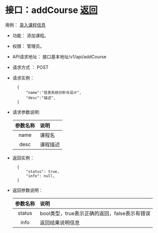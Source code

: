 # 接口：addCourse  [返回](../README.md)
用例： [录入课程信息](../用例/录入班级信息.md)
- 功能：
    添加课程。
    
- 权限：
    管理员。    
    
- API请求地址： 
    接口基本地址/v1/api/addCourse

- 请求方式 ：
    POST

- 请求实例：

        {
            "name":"信息系统分析与设计",
            "desc":"描述",
        }
        
- 请求参数说明:        

  |参数名称|说明|
  |:---------:|:--------------------------------------------------------|      
  |name|课程名| 
  |desc|课程描述|
  
- 返回实例：

        { 
            "status": true,
            "info": null,    
        }
 
- 返回参数说明：    
 
  |参数名称|说明|
  |:---------:|:--------------------------------------------------------|      
  |status|bool类型，true表示正确的返回，false表示有错误|
  |info|返回结果说明信息|